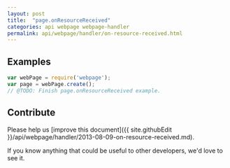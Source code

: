 ```yaml
---
layout: post
title:  "page.onResourceReceived"
categories: api webpage webpage-handler
permalink: api/webpage/handler/on-resource-received.html
---
```


## Examples

```javascript
var webPage = require('webpage');
var page = webPage.create();
// @TODO: Finish page.onResourceReceived example.
```

## Contribute

Please help us [improve this document]({{ site.githubEdit }}/api/webpage/handler/2013-08-09-on-resource-received.md).

If you know anything that could be useful to other developers, we'd love to see it.


